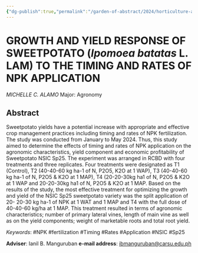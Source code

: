 ```yaml
---
{"dg-publish":true,"permalink":"/garden-of-abstract/2024/horticulture-alamo/","created":"2024-05-23T14:31:37.762+08:00"}
---
```


# GROWTH AND YIELD RESPONSE OF SWEETPOTATO (***Ipomoea batatas*** L. LAM) TO THE TIMING AND RATES OF NPK APPLICATION
*MICHELLE C. ALAMO*
Major: Agronomy
## Abstract
Sweetpotato yields have a potential increase with appropriate and effective crop management practices including timing and rates of NPK fertilization. The study was conducted from January to May 2024. Thus, this study aimed to determine the effects of timing and rates of NPK application on the agronomic characteristics, yield component and economic profitability of Sweetpotato NSIC Sp25. The experiment was arranged in RCBD with four treatments and three replicates. Four treatments were designated as T1 (Control), T2 (40-40-60 kg ha-1 of N, P2O5, K2O at 1 WAP), T3 (40-40-60 kg ha-1 of N, P2O5 & K2O at 1 MAP), T4 (20-20-30kg ha1 of N, P2O5 & K2O at 1 WAP and 20-20-30kg ha1 of N, P2O5 & K2O at 1 MAP. Based on the results of the study, the most effective treatment for optimizing the growth and yield of the NSIC Sp25 sweetpotato variety was the split application of 20- 20-30 kg ha-1 of NPK at 1 WAT and 1 MAP and T4 with the full dose of 40-40-60 kg/ha at 1 MAP. This treatment resulted in terms of agronomic characteristics; number of primary lateral vines, length of main vine as well as on the yield components; weight of marketable roots and total root yield.

*Keywords*: #NPK #fertilization #Timing #Rates #Application #NSIC #Sp25

**Adviser**: Ianil B. Manguruban
**e-mail address**: ibmanguruban@carsu.edu.ph